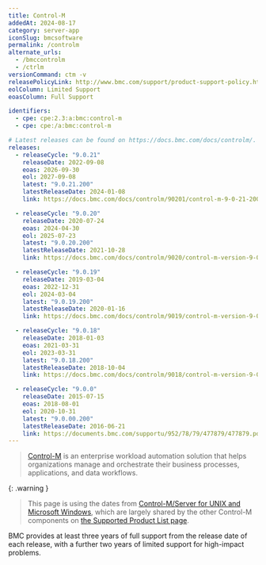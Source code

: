```yaml
---
title: Control-M
addedAt: 2024-08-17
category: server-app
iconSlug: bmcsoftware
permalink: /controlm
alternate_urls:
  - /bmccontrolm
  - /ctrlm
versionCommand: ctm -v
releasePolicyLink: http://www.bmc.com/support/product-support-policy.html
eolColumn: Limited Support
eoasColumn: Full Support

identifiers:
  - cpe: cpe:2.3:a:bmc:control-m
  - cpe: cpe:/a:bmc:control-m

# Latest releases can be found on https://docs.bmc.com/docs/controlm/.
releases:
  - releaseCycle: "9.0.21"
    releaseDate: 2022-09-08
    eoas: 2026-09-30
    eol: 2027-09-08
    latest: "9.0.21.200"
    latestReleaseDate: 2024-01-08
    link: https://docs.bmc.com/docs/controlm/90201/control-m-9-0-21-200-release-notes-1238266316.html

  - releaseCycle: "9.0.20"
    releaseDate: 2020-07-24
    eoas: 2024-04-30
    eol: 2025-07-23
    latest: "9.0.20.200"
    latestReleaseDate: 2021-10-28
    link: https://docs.bmc.com/docs/controlm/9020/control-m-version-9-0-20-200-release-notes-1007971086.html

  - releaseCycle: "9.0.19"
    releaseDate: 2019-03-04
    eoas: 2022-12-31
    eol: 2024-03-04
    latest: "9.0.19.200"
    latestReleaseDate: 2020-01-16
    link: https://docs.bmc.com/docs/controlm/9019/control-m-version-9-0-19-200-release-notes-862843904.html

  - releaseCycle: "9.0.18"
    releaseDate: 2018-01-03
    eoas: 2021-03-31
    eol: 2023-03-31
    latest: "9.0.18.200"
    latestReleaseDate: 2018-10-04
    link: https://docs.bmc.com/docs/controlm/9018/control-m-version-9-0-18-200-release-notes-830144784.html

  - releaseCycle: "9.0.0"
    releaseDate: 2015-07-15
    eoas: 2018-08-01
    eol: 2020-10-31
    latest: "9.0.00.200"
    latestReleaseDate: 2016-06-21
    link: https://documents.bmc.com/supportu/952/78/79/477879/477879.pdf
---
```


> [Control-M](https://www.bmc.com/it-solutions/control-m.html) is an enterprise workload automation solution that helps organizations manage and orchestrate their business processes, applications, and data workflows.

{: .warning }

> This page is using the dates from [Control-M/Server for UNIX and Microsoft Windows](https://webapps.bmc.com/support/faces/az/prodallversions.jsp?seqid=122988),
> which are largely shared by the other Control-M components on [the Supported Product List page](https://webapps.bmc.com/support/faces/az/supportlisting.jsp).

BMC provides at least three years of full support from the release date of each release, with a further two years of limited support for high-impact problems.

